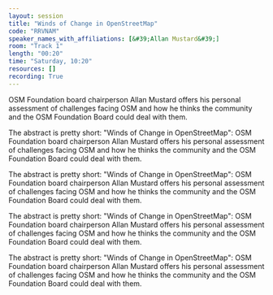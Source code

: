 ```yaml
---
layout: session
title: "Winds of Change in OpenStreetMap"
code: "RRVNAM"
speaker_names_with_affiliations: [&#39;Allan Mustard&#39;]
room: "Track 1"
length: "00:20"
time: "Saturday, 10:20"
resources: []
recording: True
---
```

OSM Foundation board chairperson Allan Mustard offers his personal assessment of challenges facing OSM and how he thinks the community and the OSM Foundation Board could deal with them.

The abstract is pretty short: &#34;Winds of Change in OpenStreetMap&#34;:  OSM Foundation board chairperson Allan Mustard offers his personal assessment of challenges facing OSM and how he thinks the community and the OSM Foundation Board could deal with them.

The abstract is pretty short: &#34;Winds of Change in OpenStreetMap&#34;:  OSM Foundation board chairperson Allan Mustard offers his personal assessment of challenges facing OSM and how he thinks the community and the OSM Foundation Board could deal with them.

The abstract is pretty short: &#34;Winds of Change in OpenStreetMap&#34;:  OSM Foundation board chairperson Allan Mustard offers his personal assessment of challenges facing OSM and how he thinks the community and the OSM Foundation Board could deal with them.

The abstract is pretty short: &#34;Winds of Change in OpenStreetMap&#34;:  OSM Foundation board chairperson Allan Mustard offers his personal assessment of challenges facing OSM and how he thinks the community and the OSM Foundation Board could deal with them.
